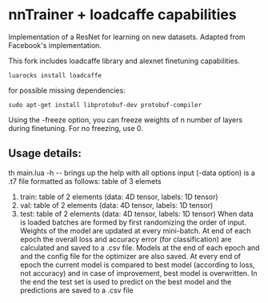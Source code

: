 # nnTrainer + loadcaffe capabilities
Implementation of a ResNet for learning on new datasets. Adapted from Facebook's implementation.

This fork includes loadcaffe library and alexnet finetuning capabilities. 

```
luarocks install loadcaffe
```
for possible missing dependencies:

```
sudo apt-get install libprotobuf-dev protobuf-compiler
```

Using the -freeze option, you can freeze weights of n number of layers during finetuning. For no freezing, use 0.

## Usage details:
th main.lua -h -- brings up the help with all options
input (-data option) is a .t7 file formatted as follows: table of 3 elemets
1. train: table of 2 elements (data: 4D tensor, labels: 1D tensor)
2. val: table of 2 elements (data: 4D tensor, labels: 1D tensor)
3. test: table of 2 elements (data: 4D tensor, labels: 1D tensor)
When data is loaded batches are formed by first randomizing the order of input.
Weights of the model are updated at every mini-batch. At end of each epoch the overall loss and accuracy error (for classification) are calculated and saved to a .csv file. Models at the end of each epoch and and the config file for the optimizer are also saved. At every end of epoch the current model is compared to best model (according to loss, not accuracy) and in case of improvement, best model is overwritten.
In the end the test set is used to predict on the best model and the predictions are saved to a .csv file
